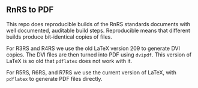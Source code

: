 ## RnRS to PDF

This repo does reproducible builds of the RnRS standards documents
with well documented, auditable build steps. Reproducible means that
different builds produce bit-identical copies of files.

For R3RS and R4RS we use the old LaTeX version 209 to generate DVI
copies. The DVI files are then turned into PDF using `dvipdf`. This
version of LaTeX is so old that `pdflatex` does not work with it.

For R5RS, R6RS, and R7RS we use the current version of LaTeX, with
`pdflatex` to generate PDF files directly.
